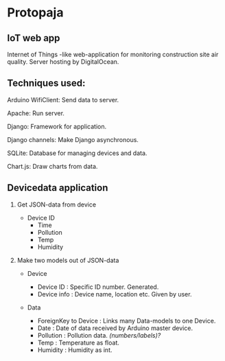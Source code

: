 # Protopaja
## IoT web app
Internet of Things -like web-application for monitoring construction site air quality. Server hosting by DigitalOcean.

## Techniques used:
Arduino WifiClient: Send data to server.

Apache: Run server.

Django: Framework for application.

Django channels: Make Django asynchronous.

SQLite: Database for managing devices and data.

Chart.js: Draw charts from data.

## Devicedata application
1. Get JSON-data from device
	- Device ID
		- Time
		- Pollution
		- Temp
		- Humidity

2. Make two models out of JSON-data
	- Device
		- Device ID : Specific ID number. Generated.
		- Device info : Device name, location etc. Given by user.

	- Data
		- ForeignKey to Device : Links many Data-models to one Device.
		- Date : Date of data received by Arduino master device. 
		- Pollution : Pollution data. _(numbers/labels)?_
		- Temp : Temperature as float.
		- Humidity : Humidity as int.
